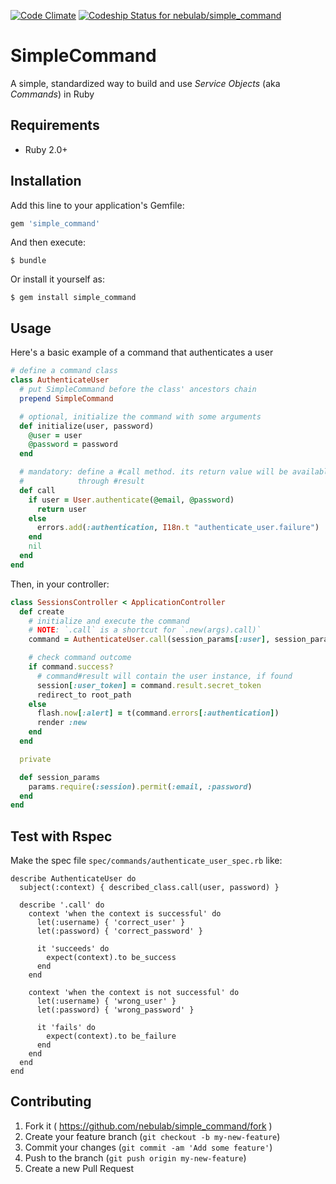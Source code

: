 [![Code Climate](https://codeclimate.com/github/nebulab/simple_command/badges/gpa.svg)](https://codeclimate.com/github/nebulab/simple_command)
[ ![Codeship Status for nebulab/simple_command](https://app.codeship.com/projects/45ce7790-8daf-0132-1412-669677a474c3/status?branch=master)](https://app.codeship.com/projects/60741)

# SimpleCommand

A simple, standardized way to build and use _Service Objects_ (aka _Commands_) in Ruby

## Requirements

* Ruby 2.0+

## Installation

Add this line to your application's Gemfile:

```ruby
gem 'simple_command'
```

And then execute:

    $ bundle

Or install it yourself as:

    $ gem install simple_command

## Usage

Here's a basic example of a command that authenticates a user

```ruby
# define a command class
class AuthenticateUser
  # put SimpleCommand before the class' ancestors chain
  prepend SimpleCommand

  # optional, initialize the command with some arguments
  def initialize(user, password)
    @user = user
    @password = password
  end

  # mandatory: define a #call method. its return value will be available
  #            through #result
  def call
    if user = User.authenticate(@email, @password)
      return user
    else
      errors.add(:authentication, I18n.t "authenticate_user.failure")
    end
    nil
  end
end
```

Then, in your controller:

```ruby
class SessionsController < ApplicationController
  def create
    # initialize and execute the command
    # NOTE: `.call` is a shortcut for `.new(args).call)`
    command = AuthenticateUser.call(session_params[:user], session_params[:password])

    # check command outcome
    if command.success?
      # command#result will contain the user instance, if found
      session[:user_token] = command.result.secret_token
      redirect_to root_path
    else
      flash.now[:alert] = t(command.errors[:authentication])
      render :new
    end
  end

  private

  def session_params
    params.require(:session).permit(:email, :password)
  end
end
```

## Test with Rspec
Make the spec file `spec/commands/authenticate_user_spec.rb` like:

```
describe AuthenticateUser do
  subject(:context) { described_class.call(user, password) }

  describe '.call' do
    context 'when the context is successful' do
      let(:username) { 'correct_user' }
      let(:password) { 'correct_password' }
      
      it 'succeeds' do
        expect(context).to be_success
      end
    end

    context 'when the context is not successful' do
      let(:username) { 'wrong_user' }
      let(:password) { 'wrong_password' }

      it 'fails' do
        expect(context).to be_failure
      end
    end
  end
end
```

## Contributing

1. Fork it ( https://github.com/nebulab/simple_command/fork )
2. Create your feature branch (`git checkout -b my-new-feature`)
3. Commit your changes (`git commit -am 'Add some feature'`)
4. Push to the branch (`git push origin my-new-feature`)
5. Create a new Pull Request
